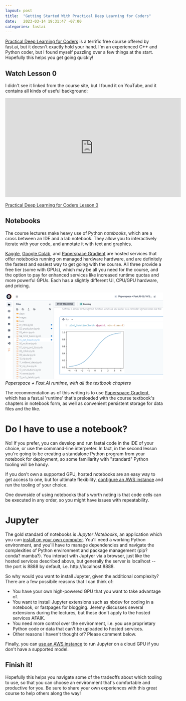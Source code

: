 ```yaml
---
layout: post
title:  "Getting Started With Practical Deep Learning for Coders"
date:   2023-03-14 19:31:47 -07:00
categories: fastai
---
```

[Practical Deep Learning for Coders](https://course.fast.ai/) is a
terrific free course offered by fast.ai, but it doesn't 
exactly hold your hand. I'm an experienced C++ and Python 
coder, but I found myself puzzling over a few things at the start. 
Hopefully this helps you get going quickly! 

## Watch Lesson 0

I didn't see it linked from the course site, but I found it on YouTube,
and it contains all kinds of useful background:

<iframe width="560" height="315" src="https://www.youtube.com/embed/gGxe2mN3kAg" title="YouTube video player" frameborder="0" allow="accelerometer; autoplay; clipboard-write; encrypted-media; gyroscope; picture-in-picture; web-share" allowfullscreen></iframe>

[Practical Deep Learning for Coders Lesson 0](https://youtu.be/gGxe2mN3kAg)

## Notebooks

The course lectures make heavy use of Python *notebooks*, which are a cross between an IDE
and a lab notebook. They allow you to interactively iterate with your code,
and annotate it with text and graphics.

[Kaggle](http://kaggle.com), [Google Colab](https://colab.research.google.com/), 
and [Paperspace Gradient](https://www.paperspace.com/gradient) are hosted 
services that offer notebooks running on managed hardware hardware,
and are definitely the fastest and easiest way to get going with the course.
All three provide a free tier (some with GPUs), which may be all you need for the course, 
and the option to pay for enhanced
services like increased runtime quotas and more powerful GPUs. Each has a slightly different UI, 
CPU/GPU hardware, and pricing. 

![Paperspace + Fast.AI](/assets/gettingstarted/paperspace.png)
*Paperspace + Fast.AI runtime, with all the textbook chapters*

The recommendation as of this writing 
is to use [Paperspace Gradient](https://www.paperspace.com/gradient), 
which has a fast.ai 'runtime' that's preloaded with 
the course textbook's chapters in notebook form, as well as convenient persistent 
storage for data files and the like.

# Do I have to use a notebook?

No! If you prefer, you can develop and run fastai code in the IDE of your
choice, or use the command-line interpreter. In fact, in the second lesson you're
going to be creating a standalone Python program from your notebook for deployment, 
so some familiarity with "standard" Python tooling will be handy.

If you don't own a supported GPU, hosted notebooks are
an easy way to get access to one, but for ultimate flexibility,
[configure an AWS instance](https://course20.fast.ai/start_aws) and run the 
tooling of your choice. 

One downside of using notebooks that's worth noting is that code cells can be 
executed in any order, so you might have issues with repeatability.

# Jupyter

The gold standard of notebooks is *Jupyter Notebooks*, an application which you can 
[install on your own computer](https://jupyter.org/install). You'll need a working 
Python environment,
and you'll have to manage dependencies and navigate the complexities of Python 
environment and package management
(pip? conda? mamba?). You interact with Juptyer via a browser, just like the
hosted services described above, but generally the server is localhost 
-- the port is 8888 by default, i.e. http://localhost:8888.


So why would you want to install Jupyter, given the additional complexity? 
There are a few possibile reasons that I can think of:

* You have your own high-powered GPU that you want to take advantage of.
* You want to install Jupyter extensions such as nbdev for coding in a notebook, 
or fastpages for blogging. Jeremy discusses several extensions during the
lectures, but these don't apply to the hosted services AFAIK.
* You need more control over the environment, i.e. you use proprietary Python code
or data that can't be uploaded to hosted services.
* Other reasons I haven't thought of? Please comment below.

Finally, you can [use an AWS instance](https://course20.fast.ai/start_aws) to run
Jupyter on a cloud GPU if you don't have a supported model.

## Finish it!

Hopefully this helps you navigate some of the tradeoffs about which tooling to
use, so that you can choose an environment that's comfortable and productive
for you. Be sure to share your 
own experiences with this great course to help others along the way!
